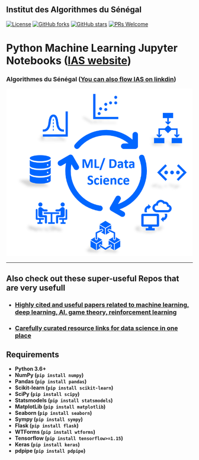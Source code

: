 ## Institut des Algorithmes du Sénégal

[![License](https://img.shields.io/badge/License-BSD%202--Clause-orange.svg)](https://opensource.org/licenses/BSD-2-Clause)
[![GitHub forks](https://img.shields.io/github/forks/tirthajyoti/Machine-Learning-with-Python.svg)](https://github.com/tirthajyoti/Machine-Learning-with-Python/network)
[![GitHub stars](https://img.shields.io/github/stars/tirthajyoti/Machine-Learning-with-Python.svg)](https://github.com/tirthajyoti/Machine-Learning-with-Python/stargazers)
[![PRs Welcome](https://img.shields.io/badge/PRs-welcome-brightgreen.svg)](https://github.com/tirthajyoti/Machine-Learning-with-Python/pulls)

# Python Machine Learning Jupyter Notebooks ([IAS website](https://www.ias.sn/))

### Algorithmes du Sénégal ([You can also flow IAS on linkdin](https://www.linkedin.com/company/71517780/))

![ml-ds](https://raw.githubusercontent.com/tirthajyoti/Machine-Learning-with-Python/master/Images/ML-DS-cycle-1.png)

---

## Also check out these super-useful Repos that are very usefull

- ### [Highly cited and useful papers related to machine learning, deep learning, AI, game theory, reinforcement learning](https://github.com/tirthajyoti/Papers-Literature-ML-DL-RL-AI)

- ### [Carefully curated resource links for data science in one place](https://github.com/tirthajyoti/Data-science-best-resources)

## Requirements
* **Python 3.6+**
* **NumPy (`pip install numpy`)**
* **Pandas (`pip install pandas`)**
* **Scikit-learn (`pip install scikit-learn`)**
* **SciPy (`pip install scipy`)**
* **Statsmodels (`pip install statsmodels`)**
* **MatplotLib (`pip install matplotlib`)**
* **Seaborn (`pip install seaborn`)**
* **Sympy (`pip install sympy`)**
* **Flask (`pip install flask`)**
* **WTForms (`pip install wtforms`)**
* **Tensorflow (`pip install tensorflow>=1.15`)**
* **Keras (`pip install keras`)**
* **pdpipe (`pip install pdpipe`)**
